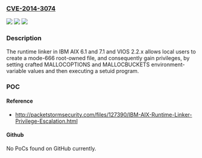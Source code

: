 ### [CVE-2014-3074](https://cve.mitre.org/cgi-bin/cvename.cgi?name=CVE-2014-3074)
![](https://img.shields.io/static/v1?label=Product&message=n%2Fa&color=blue)
![](https://img.shields.io/static/v1?label=Version&message=n%2Fa&color=blue)
![](https://img.shields.io/static/v1?label=Vulnerability&message=n%2Fa&color=brighgreen)

### Description

The runtime linker in IBM AIX 6.1 and 7.1 and VIOS 2.2.x allows local users to create a mode-666 root-owned file, and consequently gain privileges, by setting crafted MALLOCOPTIONS and MALLOCBUCKETS environment-variable values and then executing a setuid program.

### POC

#### Reference
- http://packetstormsecurity.com/files/127390/IBM-AIX-Runtime-Linker-Privilege-Escalation.html

#### Github
No PoCs found on GitHub currently.

